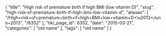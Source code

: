 {
    "title": "High risk of premature birth if high BMI (low vitamin D)",
    "slug": "high-risk-of-premature-birth-if-high-bmi-low-vitamin-d",
    "aliases": [
        "/High+risk+of+premature+birth+if+high+BMI+low+vitamin+D+\u2013+June+2013",
        "/6352"
    ],
    "tiki_page_id": 6352,
    "date": "2015-03-21",
    "categories": [
        "old name"
    ],
    "tags": [
        "old name"
    ]
}